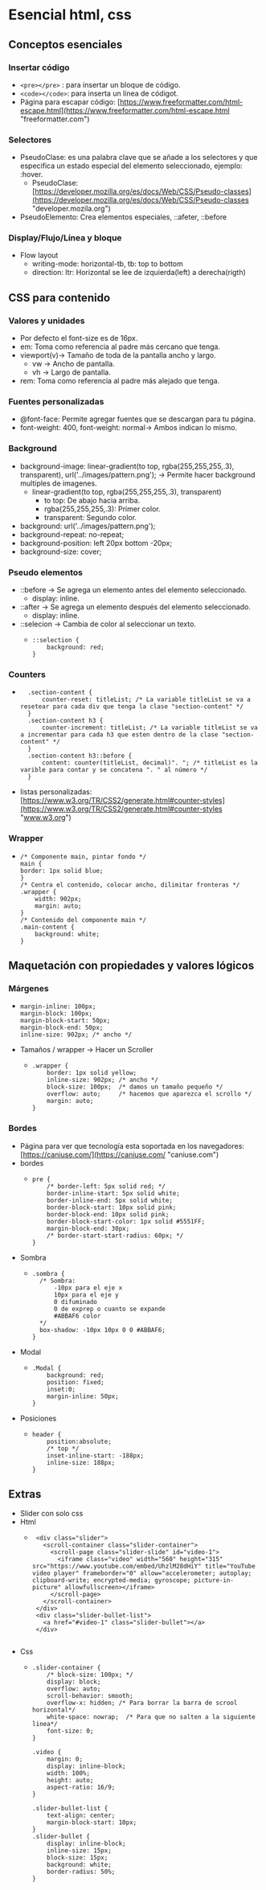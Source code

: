 # Esencial html, css
## Conceptos esenciales
### Insertar código
  - ``<pre></pre>`` : para insertar un bloque de código.
  - ``<code></code>``: para inserta un línea de códigot.
  - Página para escapar código: [https://www.freeformatter.com/html-escape.html](https://www.freeformatter.com/html-escape.html "freeformatter.com")

### Selectores
  - PseudoClase: es una palabra clave que se añade a los selectores y que especifica un estado especial del elemento seleccionado, ejemplo: :hover.
    - PseudoClase: [https://developer.mozilla.org/es/docs/Web/CSS/Pseudo-classes](https://developer.mozilla.org/es/docs/Web/CSS/Pseudo-classes "developer.mozila.org")
  - PseudoElemento: Crea elementos especiales, ::afeter, ::before

### Display/Flujo/Línea y bloque
  - Flow layout
    - writing-mode: horizontal-tb, tb: top to bottom
    - direction: ltr: Horizontal se lee de izquierda(left) a derecha(rigth)
 
## CSS para contenido

### Valores y unidades
  - Por defecto el font-size es de 16px.
  - em: Toma como referencia al padre más cercano que tenga.
  - viewport(v)-> Tamaño de toda de la pantalla ancho y largo.
    - vw -> Ancho de pantalla.
    - vh -> Largo de pantalla.
 - rem: Toma como referencia al padre más alejado que tenga.

### Fuentes personalizadas
  - @font-face: Permite agregar fuentes que se descargan para tu página.
  - font-weight: 400, font-weight: normal-> Ambos indican lo mismo.

### Background
  - background-image: linear-gradient(to top, rgba(255,255,255,.3), transparent), url('../images/pattern.png'); -> Permite hacer background multiples de imagenes.
    - linear-gradient(to top, rgba(255,255,255,.3), transparent)
      - to top: De abajo hacia arriba.
      - rgba(255,255,255,.3): Primer color.
      - transparent: Segundo color.
  - background: url('../images/pattern.png');
  - background-repeat: no-repeat;
  - background-position: left 20px bottom -20px;
  - background-size: cover;
 
### Pseudo elementos
  - ::before -> Se agrega un elemento antes del elemento seleccionado.
    - display: inline.
  - ::after -> Se agrega un elemento después del elemento seleccionado.
    - display: inline.
  - ::selecion -> Cambia de color al seleccionar un texto.
    - ```
      ::selection {
          background: red;
      }
      ```
      
### Counters
  - ```
      .section-content {
          counter-reset: titleList; /* La variable titleList se va a resetear para cada div que tenga la clase "section-content" */
      }
      .section-content h3 {
          counter-increment: titleList; /* La variable titleList se va a incrementar para cada h3 que esten dentro de la clase "section-content" */
      }
      .section-content h3::before {
          content: counter(titleList, decimal)". "; /* titleList es la varible para contar y se concatena ". " al número */
      }

    ```
  - listas personalizadas: [https://www.w3.org/TR/CSS2/generate.html#counter-styles](https://www.w3.org/TR/CSS2/generate.html#counter-styles "www.w3.org")

### Wrapper
  - ```
    /* Componente main, pintar fondo */
    main {
    border: 1px solid blue;
    }
    /* Centra el contenido, colocar ancho, dilimitar fronteras */
    .wrapper {
        width: 902px;
        margin: auto;
    }
    /* Contenido del componente main */
    .main-content {
        background: white;
    }
    ```
## Maquetación con propiedades y valores lógicos
### Márgenes
  - ```
    margin-inline: 100px; 
    margin-block: 100px; 
    margin-block-start: 50px;
    margin-block-end: 50px; 
    inline-size: 902px; /* ancho */
    ```
  - Tamaños / wrapper -> Hacer un Scroller
    - ```
      .wrapper {
          border: 1px solid yellow;
          inline-size: 902px; /* ancho */
          block-size: 100px;  /* damos un tamaño pequeño */
          overflow: auto;     /* hacemos que aparezca el scrollo */
          margin: auto;
      }

      ```
### Bordes
  - Página para ver que tecnología esta soportada en los navegadores: [https://caniuse.com/](https://caniuse.com/ "caniuse.com")
  - bordes
    - ```
      pre {
          /* border-left: 5px solid red; */
          border-inline-start: 5px solid white;
          border-inline-end: 5px solid white;
          border-block-start: 10px solid pink;
          border-block-end: 10px solid pink;
          border-block-start-color: 1px solid #5551FF; 
          margin-block-end: 30px;
          /* border-start-start-radius: 60px; */
      }
      ```
  - Sombra 
    - ```
      .sombra {
        /* Sombra: 
            -10px para el eje x
            10px para el eje y 
            0 difuminado
            0 de exprep o cuanto se expande
            #ABBAF6 color 
        */
        box-shadow: -10px 10px 0 0 #ABBAF6;
      }
      ```
  - Modal
    - ```
      .Modal {
          background: red;
          position: fixed;
          inset:0;
          margin-inline: 50px;
      }
      ```
 - Posiciones
    - ```
      header {
          position:absolute;
          /* top */
          inset-inline-start: -188px;
          inline-size: 188px;
      }      
      ```
 
## Extras
- Slider con solo css
 - Html
   - ```
      <div class="slider">
        <scroll-container class="slider-container">
          <scroll-page class="slider-slide" id="video-1">
            <iframe class="video" width="560" height="315" src="https://www.youtube.com/embed/UhzlM28dHiY" title="YouTube video player" frameborder="0" allow="accelerometer; autoplay; clipboard-write; encrypted-media; gyroscope; picture-in-picture" allowfullscreen></iframe>
          </scroll-page>
        </scroll-container>
      </div>
      <div class="slider-bullet-list">
        <a href="#video-1" class="slider-bullet"></a>
      </div>                            
    ```
  - Css
    - ```
      .slider-container {
          /* block-size: 100px; */
          display: block;
          overflow: auto;
          scroll-behavior: smooth;
          overflow-x: hidden; /* Para borrar la barra de scrool horizontal*/
          white-space: nowrap;  /* Para que no salten a la siguiente linea*/
          font-size: 0;
      }

      .video {
          margin: 0;
          display: inline-block;
          width: 100%;
          height: auto;
          aspect-ratio: 16/9;
      }

      .slider-bullet-list {
          text-align: center;
          margin-block-start: 10px;
      }
      .slider-bullet {
          display: inline-block;
          inline-size: 15px;
          block-size: 15px;
          background: white;
          border-radius: 50%;
      }
      ```    